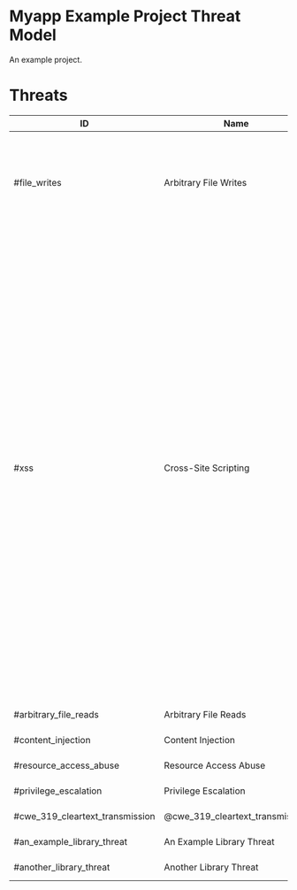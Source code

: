 # Myapp Example Project Threat Model

An example project.
# Threats
| ID  | Name | Description | Source |
| --- | ---- | ----------- | ------- |
| #file_writes | Arbitrary File Writes | An attacker can make arbitrary changes to files on the file system, for example overwriting /etc/hosts. | MyApp Example Project<br>...les/go_source/simple_web.go:5 |
| #xss | Cross-Site Scripting | Cross-site scripting (XSS) is a type of computer security vulnerability typically found in web applications. XSS enables <br>attackers to inject client-side scripts into web pages viewed by other users. A cross-site scripting vulnerability may be <br>used by attackers to bypass access controls such as the same-origin policy. Cross-site scripting carried out on websites <br>accounted for roughly 84% of all security vulnerabilities documented by Symantec as of 2007. (Wikipedia) | MyApp Example Project<br>...les/go_source/simple_web.go:5 |
| #arbitrary_file_reads | Arbitrary File Reads |  | MyApp Example Project<br>...les/go_source/simple_web.go:1 |
| #content_injection | Content Injection |  | MyApp Example Project<br>...les/go_source/simple_web.go:1 |
| #resource_access_abuse | Resource Access Abuse |  | MyApp Example Project<br>...les/go_source/simple_web.go:1 |
| #privilege_escalation | Privilege Escalation |  | MyApp Example Project<br>...les/go_source/simple_web.go:1 |
| #cwe_319_cleartext_transmission | @cwe_319_cleartext_transmission |  | MyApp Example Project<br>...les/go_source/simple_web.go:1 |
| #an_example_library_threat | An Example Library Threat | Must fill this in a bit I think | CWE Threat Library<br>./cwe.threatspec.txt:5 |
| #another_library_threat | Another Library Threat | Just for good measure | CWE Threat Library<br>./cwe.threatspec.txt:5 |
